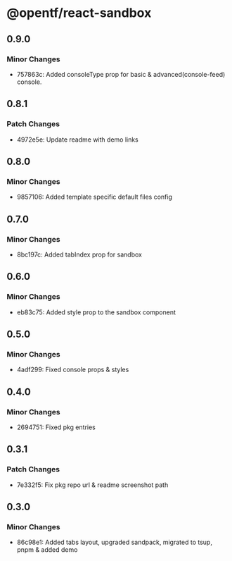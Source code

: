 # @opentf/react-sandbox

## 0.9.0

### Minor Changes

- 757863c: Added consoleType prop for basic & advanced(console-feed) console.

## 0.8.1

### Patch Changes

- 4972e5e: Update readme with demo links

## 0.8.0

### Minor Changes

- 9857106: Added template specific default files config

## 0.7.0

### Minor Changes

- 8bc197c: Added tabIndex prop for sandbox

## 0.6.0

### Minor Changes

- eb83c75: Added style prop to the sandbox component

## 0.5.0

### Minor Changes

- 4adf299: Fixed console props & styles

## 0.4.0

### Minor Changes

- 2694751: Fixed pkg entries

## 0.3.1

### Patch Changes

- 7e332f5: Fix pkg repo url & readme screenshot path

## 0.3.0

### Minor Changes

- 86c98e1: Added tabs layout, upgraded sandpack, migrated to tsup, pnpm & added demo
